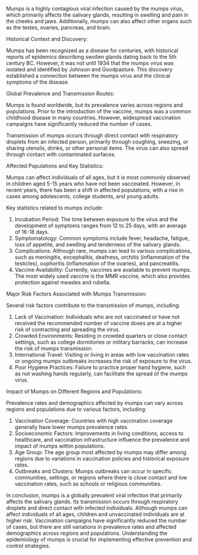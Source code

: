Mumps is a highly contagious viral infection caused by the mumps virus, which primarily affects the salivary glands, resulting in swelling and pain in the cheeks and jaws. Additionally, mumps can also affect other organs such as the testes, ovaries, pancreas, and brain.

Historical Context and Discovery:

Mumps has been recognized as a disease for centuries, with historical reports of epidemics describing swollen glands dating back to the 5th century BC. However, it was not until 1934 that the mumps virus was isolated and identified by Johnson and Goodpasture. This discovery established a connection between the mumps virus and the clinical symptoms of the disease.

Global Prevalence and Transmission Routes:

Mumps is found worldwide, but its prevalence varies across regions and populations. Prior to the introduction of the vaccine, mumps was a common childhood disease in many countries. However, widespread vaccination campaigns have significantly reduced the number of cases.

Transmission of mumps occurs through direct contact with respiratory droplets from an infected person, primarily through coughing, sneezing, or sharing utensils, drinks, or other personal items. The virus can also spread through contact with contaminated surfaces.

Affected Populations and Key Statistics:

Mumps can affect individuals of all ages, but it is most commonly observed in children aged 5-15 years who have not been vaccinated. However, in recent years, there has been a shift in affected populations, with a rise in cases among adolescents, college students, and young adults.

Key statistics related to mumps include:

1. Incubation Period: The time between exposure to the virus and the development of symptoms ranges from 12 to 25 days, with an average of 16-18 days.
2. Symptomatology: Common symptoms include fever, headache, fatigue, loss of appetite, and swelling and tenderness of the salivary glands.
3. Complications: Although rare, mumps can lead to various complications, such as meningitis, encephalitis, deafness, orchitis (inflammation of the testicles), oophoritis (inflammation of the ovaries), and pancreatitis.
4. Vaccine Availability: Currently, vaccines are available to prevent mumps. The most widely used vaccine is the MMR vaccine, which also provides protection against measles and rubella.

Major Risk Factors Associated with Mumps Transmission:

Several risk factors contribute to the transmission of mumps, including:

1. Lack of Vaccination: Individuals who are not vaccinated or have not received the recommended number of vaccine doses are at a higher risk of contracting and spreading the virus.
2. Crowded Environments: Residing in crowded quarters or close contact settings, such as college dormitories or military barracks, can increase the risk of mumps transmission.
3. International Travel: Visiting or living in areas with low vaccination rates or ongoing mumps outbreaks increases the risk of exposure to the virus.
4. Poor Hygiene Practices: Failure to practice proper hand hygiene, such as not washing hands regularly, can facilitate the spread of the mumps virus.

Impact of Mumps on Different Regions and Populations:

Prevalence rates and demographics affected by mumps can vary across regions and populations due to various factors, including:

1. Vaccination Coverage: Countries with high vaccination coverage generally have lower mumps prevalence rates.
2. Socioeconomic Factors: Improvements in living conditions, access to healthcare, and vaccination infrastructure influence the prevalence and impact of mumps within populations.
3. Age Group: The age group most affected by mumps may differ among regions due to variations in vaccination policies and historical exposure rates.
4. Outbreaks and Clusters: Mumps outbreaks can occur in specific communities, settings, or regions where there is close contact and low vaccination rates, such as schools or religious communities.

In conclusion, mumps is a globally prevalent viral infection that primarily affects the salivary glands. Its transmission occurs through respiratory droplets and direct contact with infected individuals. Although mumps can affect individuals of all ages, children and unvaccinated individuals are at higher risk. Vaccination campaigns have significantly reduced the number of cases, but there are still variations in prevalence rates and affected demographics across regions and populations. Understanding the epidemiology of mumps is crucial for implementing effective prevention and control strategies.